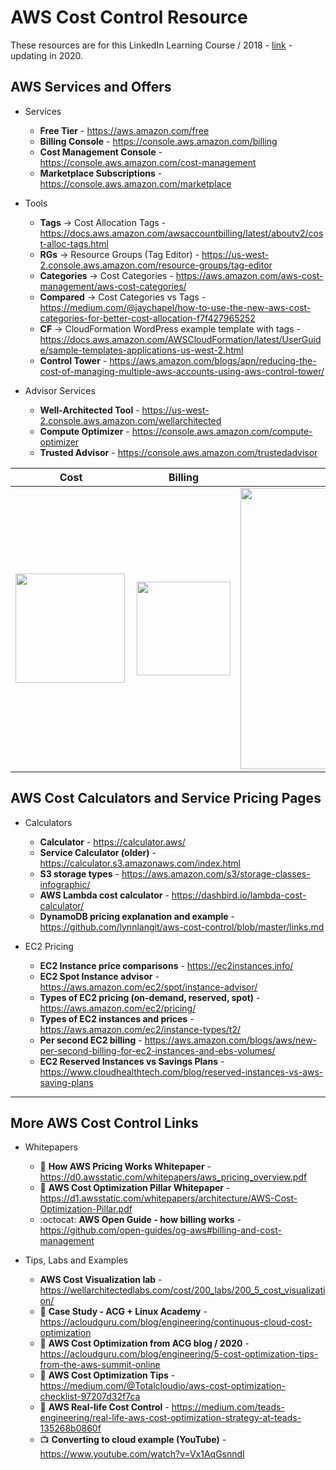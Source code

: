 # AWS Cost Control Resource

These resources are for this LinkedIn Learning Course / 2018 - [link](https://www.linkedin.com/learning/amazon-web-services-controlling-cost) - updating in 2020.  

## AWS Services and Offers

- Services
  - **Free Tier** - https://aws.amazon.com/free
  - **Billing Console** - https://console.aws.amazon.com/billing
  - **Cost Management Console** - https://console.aws.amazon.com/cost-management
  - **Marketplace Subscriptions** - https://console.aws.amazon.com/marketplace
  
- Tools
  - **Tags** -> Cost Allocation Tags - https://docs.aws.amazon.com/awsaccountbilling/latest/aboutv2/cost-alloc-tags.html
  - **RGs** -> Resource Groups (Tag Editor) - https://us-west-2.console.aws.amazon.com/resource-groups/tag-editor
  - **Categories** -> Cost Categories - https://aws.amazon.com/aws-cost-management/aws-cost-categories/
  - **Compared** -> Cost Categories vs Tags - https://medium.com/@jaychapel/how-to-use-the-new-aws-cost-categories-for-better-cost-allocation-f7f427965252
  - **CF** -> CloudFormation WordPress example template with tags - https://docs.aws.amazon.com/AWSCloudFormation/latest/UserGuide/sample-templates-applications-us-west-2.html
  - **Control Tower** - https://aws.amazon.com/blogs/apn/reducing-the-cost-of-managing-multiple-aws-accounts-using-aws-control-tower/

- Advisor Services
  - **Well-Architected Tool** - https://us-west-2.console.aws.amazon.com/wellarchitected
  - **Compute Optimizer** - https://console.aws.amazon.com/compute-optimizer
  - **Trusted Advisor** - https://console.aws.amazon.com/trustedadvisor

|      Cost       |  Billing | S3 Info |
|:-------------:|:------:|:------:|
|  <img src="https://github.com/lynnlangit/aws-cost-control/blob/master/images/cost.png" width="175" align="left"> | <img src="https://github.com/lynnlangit/aws-cost-control/blob/master/images/billing.png" width="150" align="top">  | <img src="https://github.com/lynnlangit/aws-cost-control/blob/master/images/s3-types.png" width="450" align="top">  | 


## AWS Cost Calculators and Service Pricing Pages

- Calculators
  - **Calculator** - https://calculator.aws/
  - **Service Calculator (older)** - https://calculator.s3.amazonaws.com/index.html
  - **S3 storage types** - https://aws.amazon.com/s3/storage-classes-infographic/
  - **AWS Lambda cost calculator** - https://dashbird.io/lambda-cost-calculator/
  - **DynamoDB pricing explanation and example** - https://github.com/lynnlangit/aws-cost-control/blob/master/links.md
  
- EC2 Pricing
  - **EC2 Instance price comparisons** - https://ec2instances.info/
  - **EC2 Spot Instance advisor** - https://aws.amazon.com/ec2/spot/instance-advisor/
  - **Types of EC2 pricing (on-demand, reserved, spot)** - https://aws.amazon.com/ec2/pricing/
  - **Types of EC2 instances and prices** - https://aws.amazon.com/ec2/instance-types/t2/
  - **Per second EC2 billing** - https://aws.amazon.com/blogs/aws/new-per-second-billing-for-ec2-instances-and-ebs-volumes/
  - **EC2 Reserved Instances vs Savings Plans** - https://www.cloudhealthtech.com/blog/reserved-instances-vs-aws-saving-plans
---

## More AWS Cost Control Links

- Whitepapers
  - 📘 **How AWS Pricing Works Whitepaper** - https://d0.awsstatic.com/whitepapers/aws_pricing_overview.pdf
  - 📘 **AWS Cost Optimization Pillar Whitepaper** - https://d1.awsstatic.com/whitepapers/architecture/AWS-Cost-Optimization-Pillar.pdf
  - :octocat: **AWS Open Guide - how billing works** - https://github.com/open-guides/og-aws#billing-and-cost-management
  
- Tips, Labs and Examples
  - **AWS Cost Visualization lab** - https://wellarchitectedlabs.com/cost/200_labs/200_5_cost_visualization/
  - 📘 **Case Study - ACG + Linux Academy** - https://acloudguru.com/blog/engineering/continuous-cloud-cost-optimization
  - 📘 **AWS Cost Optimization from ACG blog / 2020** - https://acloudguru.com/blog/engineering/5-cost-optimization-tips-from-the-aws-summit-online
  - 📘 **AWS Cost Optimization Tips** - https://medium.com/@Totalcloudio/aws-cost-optimization-checklist-97207d32f7ca
  - 📘 **AWS Real-life Cost Control** - https://medium.com/teads-engineering/real-life-aws-cost-optimization-strategy-at-teads-135268b0860f
  - 📺 **Converting to cloud example (YouTube)** - https://www.youtube.com/watch?v=Vx1AqGsnndI

